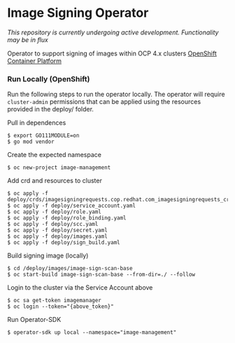 Image Signing Operator
========================================

_This repository is currently undergoing active development. Functionality may be in flux_

Operator to support signing of images within OCP 4.x clusters [OpenShift Container Platform](https://www.openshift.com/container-platform/index.html)

### Run Locally (OpenShift)

Run the following steps to run the operator locally. The operator will require `cluster-admin` permissions that can be applied using the resources provided in the deploy/ folder.

Pull in dependences
```
$ export GO111MODULE=on
$ go mod vendor
```

Create the expected namespace
```
$ oc new-project image-management
```

Add crd and resources to cluster
```
$ oc apply -f deploy/crds/imagesigningrequests.cop.redhat.com_imagesigningrequests_crd.yaml
$ oc apply -f deploy/service_account.yaml
$ oc apply -f deploy/role.yaml
$ oc apply -f deploy/role_binding.yaml
$ oc apply -f deploy/scc.yaml
$ oc apply -f deploy/secret.yaml
$ oc apply -f deploy/images.yaml
$ oc apply -f deploy/sign_build.yaml
```

Build signing image (locally)
```
$ cd /deploy/images/image-sign-scan-base
$ oc start-build image-sign-scan-base --from-dir=./ --follow
```

Login to the cluster via the Service Account above
```
$ oc sa get-token imagemanager
$ oc login --token="{above_token}"
```

Run Operator-SDK
```
$ operator-sdk up local --namespace="image-management" 
```